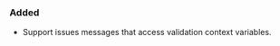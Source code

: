 <!--
A new scriv changelog fragment.

Uncomment the section that is right (remove the HTML comment wrapper).
For top level release notes, leave all the headers commented out.
-->

### Added

- Support issues messages that access validation context variables.

<!--
### Changed

- A bullet item for the Changed category.

-->
<!--
### Fixed

- A bullet item for the Fixed category.

-->
<!--
### Deprecated

- A bullet item for the Deprecated category.

-->
<!--
### Removed

- A bullet item for the Removed category.

-->
<!--
### Security

- A bullet item for the Security category.

-->
<!--
### Infrastructure

- A bullet item for the Infrastructure category.

-->
